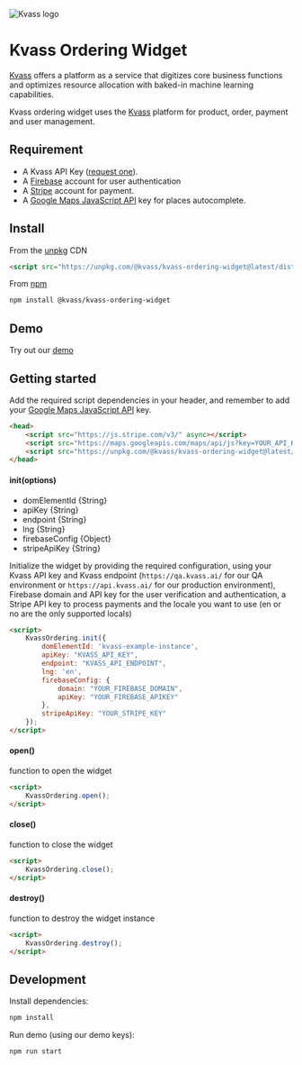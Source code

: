 ![Kvass logo](http://res.cloudinary.com/dftspnwxo/image/upload/v1527581938/kvass_logo_sc7xlm.svg)

# Kvass Ordering Widget
[Kvass](https://kvass.ai) offers a platform as a service that digitizes core business functions and optimizes resource allocation with baked-in machine learning capabilities.

Kvass ordering widget uses the [Kvass](https://kvass.ai) platform for product, order, payment and user management.


## Requirement

- A Kvass API Key ([request one](mailto:hello@kvass.ai)).
- A [Firebase](https://firebase.com/) account for user authentication
- A [Stripe](https://stripe.com/) account for payment.
- A [Google Maps JavaScript API](https://developers.google.com/maps/documentation/javascript/) key for places autocomplete.

## Install

From the [unpkg](https://unpkg.com/) CDN

```html
<script src="https://unpkg.com/@kvass/kvass-ordering-widget@latest/dist/kvass.bundle.js"></script>
```

From [npm](https://npmjs.org)

```sh
npm install @kvass/kvass-ordering-widget
```

## Demo
Try out our [demo](https://kvassAI.github.io/kvass-ordering-widget/demo/index.html)

## Getting started
Add the required script dependencies in your header, and remember to add your [Google Maps JavaScript API](https://developers.google.com/maps/documentation/javascript/) key.

```html
<head>
	<script src="https://js.stripe.com/v3/" async></script>
	<script src="https://maps.googleapis.com/maps/api/js?key=YOUR_API_KEY&libraries=places"></script>
	<script src="https://unpkg.com/@kvass/kvass-ordering-widget@latest/dist/kvass.bundle.js"></script>
</head>
```

#### init(options)

- domElementId {String}
- apiKey {String}
- endpoint {String}
- lng {String}
- firebaseConfig {Object}
- stripeApiKey {String}

Initialize the widget by providing the required configuration, using your Kvass API key and Kvass endpoint (`https://qa.kvass.ai/` for our QA environment or `https://api.kvass.ai/` for our production environment), Firebase domain and API key for the user verification and authentication, a Stripe API key to process payments and the locale you want to use (en or no are the only supported locals)

```html
<script>
	KvassOrdering.init({
		domElementId: 'kvass-example-instance',
		apiKey: "KVASS_API_KEY",
		endpoint: "KVASS_API_ENDPOINT",
		lng: 'en',
		firebaseConfig: {
			domain: "YOUR_FIREBASE_DOMAIN",
			apiKey: "YOUR_FIREBASE_APIKEY"
		},
		stripeApiKey: "YOUR_STRIPE_KEY"
	});
</script>
```

#### open()

function to open the widget

```html
<script>
	KvassOrdering.open();
</script>
```

#### close()

function to close the widget

```html
<script>
	KvassOrdering.close();
</script>
```

#### destroy()

function to destroy the widget instance

```html
<script>
	KvassOrdering.destroy();
</script>
```

## Development

Install dependencies:

```sh
npm install
```

Run demo (using our demo keys):

```sh
npm run start
```
